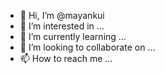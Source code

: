 - 👋 Hi, I’m @mayankui
- 👀 I’m interested in ...
- 🌱 I’m currently learning ...
- 💞️ I’m looking to collaborate on ...
- 📫 How to reach me ...

<!---
mayankui/mayankui is a ✨ special ✨ repository because its `README.md` (this file) appears on your GitHub profile.
You can click the Preview link to take a look at your changes.
--->
